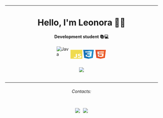 <hr>
<h1 align="center">Hello, I'm Leonora 👋✨</h1>
<h4 align="center">Development student 📚💻</h6>

<div style="display:flex; align-items:center; justify-content:center;">

<img align="center" style="margin-bottom:12px" alt="Java" height="40" width="45" src="https://cdn.jsdelivr.net/gh/devicons/devicon/icons/java/java-original.svg" />

<img align="center"  alt="JavaScript" height="30" width="40" src="https://raw.githubusercontent.com/devicons/devicon/master/icons/javascript/javascript-plain.svg">

<img align="center" alt="CSS3" height="30" width="40" src="https://raw.githubusercontent.com/devicons/devicon/master/icons/css3/css3-original.svg">

<img align="center" alt="HTML5" height="30" width="40" src="https://raw.githubusercontent.com/devicons/devicon/master/icons/html5/html5-original.svg">
</div>
<br>

<div align="center">
<a href="[https://github.com/leoriccioppo](https://github.com/leoriccioppo)"> 
<img height="150em" src="https://github-readme-stats.vercel.app/api/top-langs/?username=leoriccioppo&layout=compact&theme=dracula"/></a>
</div>
<br>
<hr>
<h6 align="center">Contacts:</h6>
<div style="display:flex; align-items:center; gap:10px; justify-content:center;">


<a href = "mailto:aliane.eamaral@gmail.com"><img src="https://img.shields.io/badge/Gmail-D14836?style=for-the-badge&logo=gmail&logoColor=white" target="_blank"></a>

<a href="https://www.linkedin.com/in/leonorariccioppo/" target="_blank"><img src="https://img.shields.io/badge/-LinkedIn-%230077B5?style=for-the-badge&logo=linkedin&logoColor=white" target="_blank"></a> 

</div>
<!--
**leoriccioppo/leoriccioppo** is a ✨ _special_ ✨ repository because its `README.md` (this file) appears on your GitHub profile.

Here are some ideas to get you started:

- 🔭 I’m currently working on ...
- 🌱 I’m currently learning ...
- 👯 I’m looking to collaborate on ...
- 🤔 I’m looking for help with ...
- 💬 Ask me about ...
- 📫 How to reach me: ...
- 😄 Pronouns: ...
- ⚡ Fun fact: ...
-->
